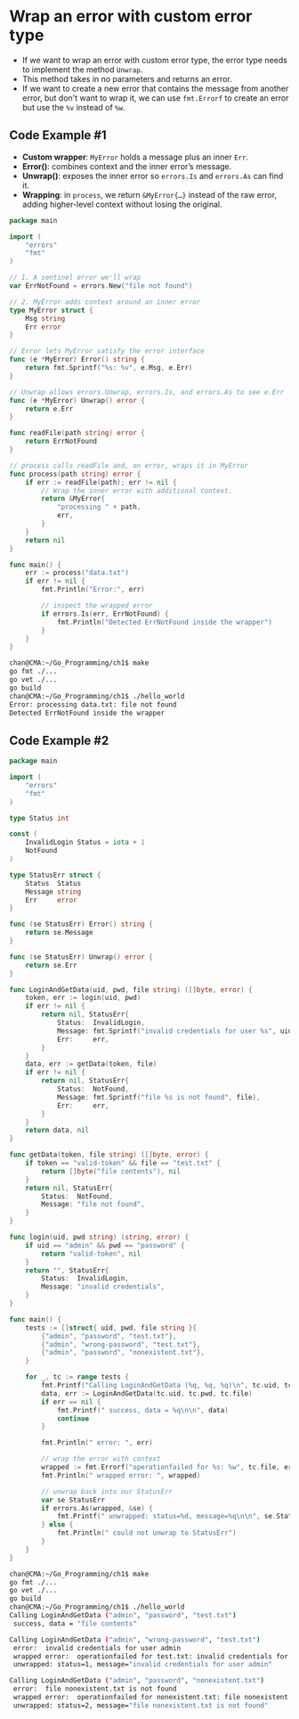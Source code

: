# Wrap an error with custom error type 

- If we want to wrap an error with custom error type, the error type needs to implement the method `Unwrap`.
- This method takes in no parameters and returns an error.
- If we want to create a new error that contains the message from another error, but don't want to wrap it, we can use `fmt.Errorf` to create an error but use the `%v` instead of `%w`.

## Code Example #1

- **Custom wrapper**: `MyError` holds a message plus an inner `Err`.
- **Error()**: combines context and the inner error’s message.
- **Unwrap()**: exposes the inner error so `errors.Is` and `errors.As` can find it.
- **Wrapping**: in `process`, we return `&MyError{…}` instead of the raw error, adding higher-level context without losing the original.

```go
package main

import (
	"errors"
	"fmt"
)

// 1. A sentinel error we'll wrap
var ErrNotFound = errors.New("file not found")

// 2. MyError adds context around an inner error
type MyError struct {
	Msg string
	Err error
}

// Error lets MyError satisfy the error interface
func (e *MyError) Error() string {
	return fmt.Sprintf("%s: %v", e.Msg, e.Err)
}

// Unwrap allows errors.Unwrap, errors.Is, and errors.As to see e.Err
func (e *MyError) Unwrap() error {
	return e.Err
}

func readFile(path string) error {
	return ErrNotFound
}

// process calls readFile and, on error, wraps it in MyError
func process(path string) error {
	if err := readFile(path); err != nil {
		// Wrap the inner error with additional context.
		return &MyError{
			"processing " + path,
			err,
		}
	}
	return nil
}

func main() {
	err := process("data.txt")
	if err != nil {
		fmt.Println("Error:", err)

        // inspect the wrapped error
		if errors.Is(err, ErrNotFound) {
			fmt.Println("Detected ErrNotFound inside the wrapper")
		}
	}
}
```

```sh
chan@CMA:~/Go_Programming/ch1$ make
go fmt ./...
go vet ./...
go build
chan@CMA:~/Go_Programming/ch1$ ./hello_world
Error: processing data.txt: file not found
Detected ErrNotFound inside the wrapper
```



## Code Example #2

```go
package main

import (
	"errors"
	"fmt"
)

type Status int

const (
	InvalidLogin Status = iota + 1
	NotFound
)

type StatusErr struct {
	Status  Status
	Message string
	Err     error
}

func (se StatusErr) Error() string {
	return se.Message
}

func (se StatusErr) Unwrap() error {
	return se.Err
}

func LoginAndGetData(uid, pwd, file string) ([]byte, error) {
	token, err := login(uid, pwd)
	if err != nil {
		return nil, StatusErr{
			Status:  InvalidLogin,
			Message: fmt.Sprintf("invalid credentials for user %s", uid),
			Err:     err,
		}
	}
	data, err := getData(token, file)
	if err != nil {
		return nil, StatusErr{
			Status:  NotFound,
			Message: fmt.Sprintf("file %s is not found", file),
			Err:     err,
		}
	}
	return data, nil
}

func getData(token, file string) ([]byte, error) {
	if token == "valid-token" && file == "test.txt" {
		return []byte("file contents"), nil
	}
	return nil, StatusErr{
		Status:  NotFound,
		Message: "file not found",
	}
}

func login(uid, pwd string) (string, error) {
	if uid == "admin" && pwd == "password" {
		return "valid-token", nil
	}
	return "", StatusErr{
		Status:  InvalidLogin,
		Message: "invalid credentials",
	}
}

func main() {
	tests := []struct{ uid, pwd, file string }{
		{"admin", "password", "test.txt"},
		{"admin", "wrong-password", "test.txt"},
		{"admin", "password", "nonexistent.txt"},
	}

	for _, tc := range tests {
		fmt.Printf("Calling LoginAndGetData (%q, %q, %q)\n", tc.uid, tc.pwd, tc.file)
		data, err := LoginAndGetData(tc.uid, tc.pwd, tc.file)
		if err == nil {
			fmt.Printf(" success, data = %q\n\n", data)
			continue
		}

		fmt.Println(" error: ", err)

		// wrap the error with context
		wrapped := fmt.Errorf("operationfailed for %s: %w", tc.file, err)
		fmt.Println(" wrapped error: ", wrapped)

		// unwrap back into our StatusErr
		var se StatusErr
		if errors.As(wrapped, &se) {
			fmt.Printf(" unwrapped: status=%d, message=%q\n\n", se.Status, se.Message)
		} else {
			fmt.Println(" could not unwrap to StatusErr")
		}
	}
}
```

```sh
chan@CMA:~/Go_Programming/ch1$ make
go fmt ./...
go vet ./...
go build
chan@CMA:~/Go_Programming/ch1$ ./hello_world
Calling LoginAndGetData ("admin", "password", "test.txt")
 success, data = "file contents"

Calling LoginAndGetData ("admin", "wrong-password", "test.txt")
 error:  invalid credentials for user admin
 wrapped error:  operationfailed for test.txt: invalid credentials for user admin
 unwrapped: status=1, message="invalid credentials for user admin"

Calling LoginAndGetData ("admin", "password", "nonexistent.txt")
 error:  file nonexistent.txt is not found
 wrapped error:  operationfailed for nonexistent.txt: file nonexistent.txt is not found
 unwrapped: status=2, message="file nonexistent.txt is not found"
```


